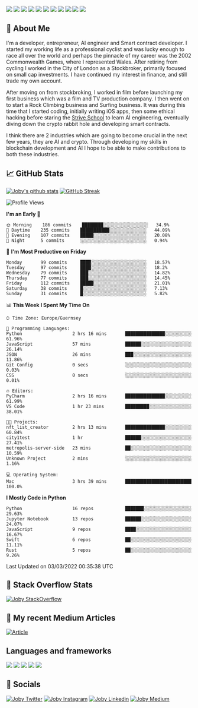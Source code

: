 ![](https://img.shields.io/badge/iOS-000000?style=for-the-badge&logo=ios&logoColor=white)
![](https://img.shields.io/badge/Python-3776AB?style=for-the-badge&logo=python&logoColor=white)
![](https://img.shields.io/badge/Swift-FA7343?style=for-the-badge&logo=swift&logoColor=white)
![](https://img.shields.io/badge/Bootstrap-563D7C?style=for-the-badge&logo=bootstrap&logoColor=white)
![](https://img.shields.io/badge/MongoDB-4EA94B?style=for-the-badge&logo=mongodb&logoColor=white)
![](https://img.shields.io/badge/Heroku-430098?style=for-the-badge&logo=heroku&logoColor=white)
[![](https://img.shields.io/badge/Stack_Overflow-FE7A16?style=for-the-badge&logo=stack-overflow&logoColor=white)](https://stackoverflow.com/users/7301801/joby)
[![](https://img.shields.io/badge/LinkedIn-0077B5?style=for-the-badge&logo=linkedin&logoColor=white)](https://www.linkedin.com/in/jobyi/)
[![](https://img.shields.io/badge/Twitter-1DA1F2?style=for-the-badge&logo=twitter&logoColor=white)](https://twitter.com/Jobyid)
[![](https://img.shields.io/badge/Instagram-E4405F?style=for-the-badge&logo=instagram&logoColor=white)](https://www.instagram.com/jobyid/)
[![](https://img.shields.io/badge/Medium-12100E?style=for-the-badge&logo=medium&logoColor=white)](https://jobyid.medium.com)

## &#x1f; About Me

I'm a developer, entrepreneur, AI engineer and Smart contract developer.
I started my working life as a professional cyclist and was lucky enough to race all over the world and perhaps the pinnacle of my career was the 2002 Commonwealth Games, where I represented Wales.
After retiring from cycling I worked in the City of London as a Stockbroker, primarily focused on small cap investments. I have continued my interest in finance, and still trade my own account.

After moving on from stockbroking, I worked in film before launching my first business which was a film and TV production company. I then went on to start a Rock Climbing business and Surfing business. It was during this time that I started coding, initially writing iOS apps, then some ethical hacking before staring the [Strive School](https://strive.school) to learn AI engineering, eventually diving down the crypto rabbit hole and developing smart contracts. 

I think there are 2 industries which are going to become crucial in the next few years, they are AI and crypto. Through developing my skills in blockchain development and AI I hope to be able to make contributions to both these industries. 

## &#x1f4c8; GitHub Stats

[![Joby's github stats](https://github-readme-stats.vercel.app/api?username=jobyid&count_private=true&show_icons=true&theme=radical)](https://github.com/anuraghazra/github-readme-stats) [![GitHub Streak](https://github-readme-streak-stats.herokuapp.com/?user=jobyid&theme=dark)](https://github.com/DenverCoder1/github-readme-streak-stats)

<!--START_SECTION:waka-->
![Profile Views](http://img.shields.io/badge/Profile%20Views-6-blue)

**I'm an Early 🐤** 

```text
🌞 Morning    186 commits    ████████░░░░░░░░░░░░░░░░░   34.9% 
🌆 Daytime    235 commits    ███████████░░░░░░░░░░░░░░   44.09% 
🌃 Evening    107 commits    █████░░░░░░░░░░░░░░░░░░░░   20.08% 
🌙 Night      5 commits      ░░░░░░░░░░░░░░░░░░░░░░░░░   0.94%

```
📅 **I'm Most Productive on Friday** 

```text
Monday       99 commits     ████░░░░░░░░░░░░░░░░░░░░░   18.57% 
Tuesday      97 commits     ████░░░░░░░░░░░░░░░░░░░░░   18.2% 
Wednesday    79 commits     ███░░░░░░░░░░░░░░░░░░░░░░   14.82% 
Thursday     77 commits     ███░░░░░░░░░░░░░░░░░░░░░░   14.45% 
Friday       112 commits    █████░░░░░░░░░░░░░░░░░░░░   21.01% 
Saturday     38 commits     █░░░░░░░░░░░░░░░░░░░░░░░░   7.13% 
Sunday       31 commits     █░░░░░░░░░░░░░░░░░░░░░░░░   5.82%

```


📊 **This Week I Spent My Time On** 

```text
⌚︎ Time Zone: Europe/Guernsey

💬 Programming Languages: 
Python                   2 hrs 16 mins       ███████████████░░░░░░░░░░   61.96% 
JavaScript               57 mins             ██████░░░░░░░░░░░░░░░░░░░   26.14% 
JSON                     26 mins             ███░░░░░░░░░░░░░░░░░░░░░░   11.86% 
Git Config               0 secs              ░░░░░░░░░░░░░░░░░░░░░░░░░   0.03% 
CSS                      0 secs              ░░░░░░░░░░░░░░░░░░░░░░░░░   0.01%

🔥 Editors: 
PyCharm                  2 hrs 16 mins       ███████████████░░░░░░░░░░   61.99% 
VS Code                  1 hr 23 mins        █████████░░░░░░░░░░░░░░░░   38.01%

🐱‍💻 Projects: 
nft_list_creator         2 hrs 13 mins       ███████████████░░░░░░░░░░   60.84% 
city1test                1 hr                ██████░░░░░░░░░░░░░░░░░░░   27.41% 
metropolis-server-side   23 mins             ██░░░░░░░░░░░░░░░░░░░░░░░   10.59% 
Unknown Project          2 mins              ░░░░░░░░░░░░░░░░░░░░░░░░░   1.16%

💻 Operating System: 
Mac                      3 hrs 39 mins       █████████████████████████   100.0%

```

**I Mostly Code in Python** 

```text
Python                   16 repos            ███████░░░░░░░░░░░░░░░░░░   29.63% 
Jupyter Notebook         13 repos            ██████░░░░░░░░░░░░░░░░░░░   24.07% 
JavaScript               9 repos             ████░░░░░░░░░░░░░░░░░░░░░   16.67% 
Swift                    6 repos             ██░░░░░░░░░░░░░░░░░░░░░░░   11.11% 
Rust                     5 repos             ██░░░░░░░░░░░░░░░░░░░░░░░   9.26%

```



 Last Updated on 03/03/2022 00:35:38 UTC
<!--END_SECTION:waka-->


## &#x1f; Stack Overflow Stats 

[![Joby StackOverflow](https://github-readme-stackoverflow.vercel.app/?userID=7301801&layout=compact)](https://stackoverflow.com/users/7301801/joby)


## &#x1f; My recent Medium Articles
[![Article](https://github-readme-medium-recent-article.vercel.app/medium/@jobyid/0)](https://jobyid.medium.com)
 

## Languages and frameworks
![](https://img.shields.io/badge/iOS-000000?style=for-the-badge&logo=ios&logoColor=white)
![](https://img.shields.io/badge/Python-3776AB?style=for-the-badge&logo=python&logoColor=white)
![](https://img.shields.io/badge/Swift-FA7343?style=for-the-badge&logo=swift&logoColor=white)
![](https://img.shields.io/badge/Bootstrap-563D7C?style=for-the-badge&logo=bootstrap&logoColor=white)
![](https://img.shields.io/badge/MongoDB-4EA94B?style=for-the-badge&logo=mongodb&logoColor=white)


## &#x1f; Socials 
[![Joby Twitter](https://img.shields.io/badge/Twitter-1DA1F2?style=for-the-badge&logo=twitter&logoColor=white)](https://twitter.com/jobyid)
[![Joby Instagram](https://img.shields.io/badge/Instagram-E4405F?style=for-the-badge&logo=instagram&logoColor=white)](https://instagram.com/jobyid)
[![Joby Linkedin](https://img.shields.io/badge/LinkedIn-0077B5?style=for-the-badge&logo=linkedin&logoColor=white)](https://www.linkedin.com/in/jobyi)
[![Joby Medium](https://img.shields.io/badge/Medium-12100E?style=for-the-badge&logo=medium&logoColor=white)](https://jobyid.medium.com)



